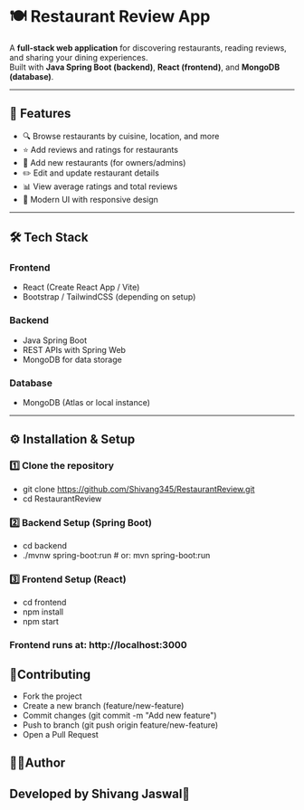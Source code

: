 # 🍽️ Restaurant Review App

A **full-stack web application** for discovering restaurants, reading reviews, and sharing your dining experiences.  
Built with **Java Spring Boot (backend)**, **React (frontend)**, and **MongoDB (database)**.

---

## 🚀 Features

- 🔍 Browse restaurants by cuisine, location, and more  
- ⭐ Add reviews and ratings for restaurants  
- 🏪 Add new restaurants (for owners/admins)  
- ✏️ Edit and update restaurant details  
- 📊 View average ratings and total reviews  
- 🎨 Modern UI with responsive design  

---

## 🛠 Tech Stack

### **Frontend**
- React (Create React App / Vite)
- Bootstrap / TailwindCSS (depending on setup)

### **Backend**
- Java Spring Boot
- REST APIs with Spring Web
- MongoDB for data storage

### **Database**
- MongoDB (Atlas or local instance)

---

## ⚙️ Installation & Setup

### 1️⃣ Clone the repository
- git clone https://github.com/Shivang345/RestaurantReview.git
- cd RestaurantReview


### 2️⃣ Backend Setup (Spring Boot)
- cd backend
- ./mvnw spring-boot:run   # or: mvn spring-boot:run


### 3️⃣ Frontend Setup (React)
- cd frontend
- npm install
- npm start

### Frontend runs at: http://localhost:3000

## 🤝Contributing
- Fork the project
- Create a new branch (feature/new-feature)
- Commit changes (git commit -m "Add new feature")
- Push to branch (git push origin feature/new-feature)
- Open a Pull Request


## 👨‍💻Author
## Developed by Shivang Jaswal🚀
